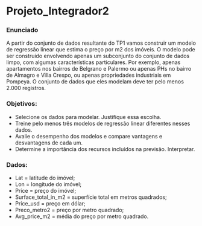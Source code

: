 # Projeto_Integrador2

### Enunciado

A partir do conjunto de dados resultante do TP1 vamos construir um modelo de regressão
linear que estima o preço por m2 dos imóveis.
O modelo pode ser construído envolvendo apenas um subconjunto do conjunto de dados
limpo, com algumas características particulares. Por exemplo, apenas apartamentos nos
bairros de Belgrano e Palermo ou apenas PHs no bairro de Almagro e Villa Crespo, ou
apenas propriedades industriais em Pompeya. O conjunto de dados que eles modelam deve
ter pelo menos 2.000 registros.

### Objetivos:
* Selecione os dados para modelar. Justifique essa escolha.
* Treine pelo menos três modelos de regressão linear diferentes nesses dados.
* Avalie o desempenho dos modelos e compare vantagens e desvantagens de cada
um.
* Determine a importância dos recursos incluídos na previsão. Interpretar.

### Dados:
* Lat = latitude do imóvel;
* Lon = longitude do imóvel;
* Price = preço do imóvel;
* Surface_total_in_m2 = superfície total em metros quadrados;
* Price_usd = preço em dólar;
* Preco_metro2 = preço por metro quadrado;
* Avg_price_m2 = média do preço por metro quadrado.
